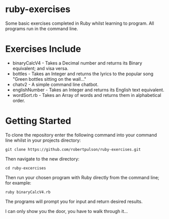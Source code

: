 # ruby-exercises

Some basic exercises completed in Ruby whilst learning to program.
All programs run in the command line.

# Exercises Include

* binaryCalcV4 - Takes a Decimal number and returns its Binary equivalent; and visa versa.
* bottles - Takes an Integer and returns the lyrics to the popular song "Green bottles sitting on the wall..."
* chatv2 - A simple command line chatbot.
* englishNumber - Takes an Integer and returns its English text equivalent.
* wordSort.rb - Takes an Array of words and returns them in alphabetical order.

# Getting Started

To clone the repository enter the following command into your command line whilst in your projects directory:

`git clone https://github.com/robertpulson/ruby-exercises.git`

Then navigate to the new directory:

`cd ruby-excercises`

Then run your chosen program with Ruby directly from the command line; for example:

`ruby binaryCalcV4.rb`

The programs will prompt you for input and return desired results.

I can only show you the door, you have to walk through it...
